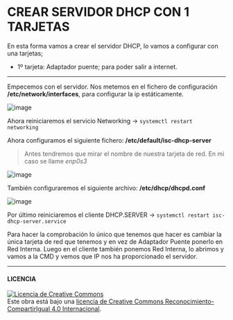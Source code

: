 # CREAR SERVIDOR DHCP CON 1 TARJETAS

En esta forma vamos a crear el servidor DHCP, lo vamos a configurar con una tarjetas; 
- 1º tarjeta: Adaptador puente; para poder salir a internet.


------------------------------------------------------------------------------------------------------

Empecemos con el servidor. 
Nos metemos en el fichero de configuración **/etc/network/interfaces**, para configurar la ip estáticamente.

![image](img/1.PNG)

Ahora reiniciaremos el servicio Networking -> 
` systemctl restart networking `

Ahora configuramos el siguiente fichero: **/etc/default/isc-dhcp-server**

> Antes tendremos que mirar el nombre de nuestra tarjeta de red. En mi caso se llame *enp0s3*

![image](img/2.PNG)

También configuraremos el siguiente archivo: **/etc/dhcp/dhcpd.conf**

![image](img/3.PNG)

Por último reiniciaremos el cliente DHCP.SERVER -> ` systemctl restart isc-dhcp-server.service `

Para hacer la comprobación lo único que tenemos que hacer es cambiar la única tarjeta de red que tenemos y en vez de Adaptador Puente ponerlo en Red Interna. Luego en el cliente también ponemos Red Interna, lo abrimos y vamos a la CMD y vemos que IP nos ha proporcionado el servidor.

-----------------------------------------------------------------------------------------
#### LICENCIA

<a rel="license" href="http://creativecommons.org/licenses/by-sa/4.0/"><img alt="Licencia de Creative Commons" style="border-width:0" src="https://i.creativecommons.org/l/by-sa/4.0/88x31.png" /></a><br />Este obra está bajo una <a rel="license" href="http://creativecommons.org/licenses/by-sa/4.0/">licencia de Creative Commons Reconocimiento-CompartirIgual 4.0 Internacional</a>.
